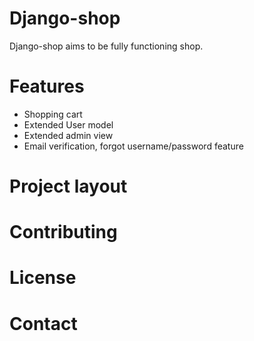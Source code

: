 # Django-shop

Django-shop aims to be fully functioning shop.


# Features
- Shopping cart
- Extended User model 
- Extended admin view
- Email verification, forgot username/password feature

# Project layout

# Contributing

# License

# Contact
